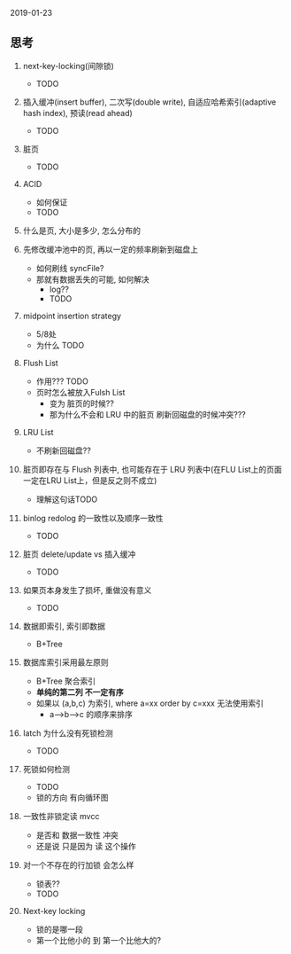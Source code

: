 2019-01-23

## 思考
1. next-key-locking(间隙锁)
    - TODO
2. 插入缓冲(insert buffer), 二次写(double write), 自适应哈希索引(adaptive hash index), 预读(read ahead)
    - TODO
2. 脏页
    - TODO
1. ACID
    - 如何保证
    - TODO
2. 什么是页, 大小是多少, 怎么分布的
2. 先修改缓冲池中的页, 再以一定的频率刷新到磁盘上
    - 如何刷线 syncFile?
    - 那就有数据丢失的可能, 如何解决
        - log??
        - TODO
2. midpoint insertion strategy
    - 5/8处
    - 为什么 TODO
    
3. Flush List
    - 作用??? TODO
    - 页时怎么被放入Fulsh List
        - 变为 脏页的时候??
        - 那为什么不会和 LRU 中的脏页 刷新回磁盘的时候冲突???
1. LRU List
    - 不刷新回磁盘??
1. 脏页即存在与 Flush  列表中, 也可能存在于 LRU 列表中(在FLU List上的页面一定在LRU List上，但是反之则不成立)
    - 理解这句话TODO
2. binlog redolog 的一致性以及顺序一致性
    - TODO
1. 脏页 delete/update vs 插入缓冲
    - TODO
2. 如果页本身发生了损坏, 重做没有意义
    - TODO
2. 数据即索引, 索引即数据
    - B+Tree
1. 数据库索引采用最左原则
    - B+Tree 聚合索引
    - **单纯的第二列 不一定有序**
    - 如果以 (a,b,c) 为索引, where a=xx order by c=xxx 无法使用索引
        - a-->b-->c 的顺序来排序
1. latch 为什么没有死锁检测
    - TODO
1. 死锁如何检测
    - TODO
    - 锁的方向 有向循环图
1. 一致性非锁定读 mvcc
    - 是否和 数据一致性 冲突
    - 还是说 只是因为 读 这个操作
1. 对一个不存在的行加锁 会怎么样
    - 锁表??
    - TODO
1. Next-key locking
    - 锁的是哪一段
    - 第一个比他小的 到 第一个比他大的?